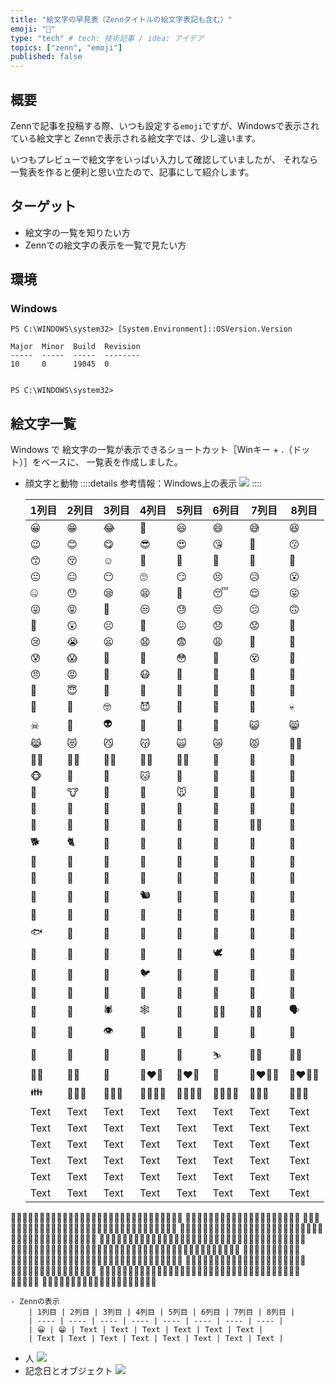```yaml
---
title: "絵文字の早見表（Zennタイトルの絵文字表記も含む）"
emoji: "📑"
type: "tech" # tech: 技術記事 / idea: アイデア
topics: ["zenn", "emoji"]
published: false
---
```

## 概要
Zennで記事を投稿する際、いつも設定する`emoji`ですが、Windowsで表示されている絵文字と
Zennで表示される絵文字では、少し違います。

いつもプレビューで絵文字をいっぱい入力して確認していましたが、
それなら一覧表を作ると便利と思い立たので、記事にして紹介します。

## ターゲット
- 絵文字の一覧を知りたい方
- Zennでの絵文字の表示を一覧で見たい方

## 環境
### Windows
```powershell:Windows 10 Pro
PS C:\WINDOWS\system32> [System.Environment]::OSVersion.Version

Major  Minor  Build  Revision
-----  -----  -----  --------
10     0      19045  0


PS C:\WINDOWS\system32>
```

## 絵文字一覧
Windows で 絵文字の一覧が表示できるショートカット［Winキー + .（ドット）］をベースに、
一覧表を作成しました。
- 顔文字と動物
    ::::details 参考情報：Windows上の表示
    ![](https://storage.googleapis.com/zenn-user-upload/ffe5b01d01dd-20230511.png)
    ::::

    | 1列目 | 2列目 | 3列目 | 4列目 | 5列目 | 6列目 | 7列目 | 8列目 |
    | ---- | ---- | ---- | ---- | ---- | ---- | ---- | ---- |
    | 😀 | 😁 | 😂 | 🤣 | 😃 | 😄 | 😅 | 😆 |
    | 😉 | 😊 | 😋 | 😎 | 😍 | 😘 | 🥰 | 😗 |
    | 😙 | 😚 | ☺ | 🙂 | 🤗 | 🤩 | 🤔 | 🤨 |
    | 😐 | 😑 | 😶 | 🙄 | 😏 | 😣 | 😥 | 😮 |
    | 🤐 | 😯 | 😪 | 😫 | 🥱 | 😴 | 😌 | 😛 |
    | 😜 | 😝 | 🤤 | 😒 | 😓 | 😔 | 😕 | 🙃 |
    | 🤑 | 😲 | ☹ | 🙁 | 😖 | 😞 | 😟 | 😤 |
    | 😢 | 😭 | 😦 | 😧 | 😨 | 😩 | 🤯 | 😬 |
    | 😰 | 😱 | 🥵 | 🥶 | 😳 | 🤪 | 😵 | 🥴 |
    | 😠 | 😡 | 🤬 | 😷 | 🤒 | 🤕 | 🤢 | 🤮 |
    | 🤧 | 😇 | 🥳 | 🥺 | 🤠 | 🤡 | 🤥 | 🤫 |
    | 🤭 | 🧐 | 🤓 | 😈 | 👿 | 👹 | 👺 | 💀 |
    | ☠ | 👻 | 👽 | 👾 | 🤖 | 💩 | 😺 | 😸 |
    | 😹 | 😻 | 😼 | 😽 | 🙀 | 😿 | 😾 | 🐱‍👤 |
    | 🐱‍🏍 | 🐱‍💻 | 🐱‍🐉 | 🐱‍👓 | 🐱‍🚀 | 🙈 | 🙉 | 🙊 |
    | 🐵 | 🐶 | 🐺 | 🐱 | 🦁 | 🐯 | 🦒 | 🦊 |
    | 🦝 | 🐮 | 🐷 | 🐗 | 🐭 | 🐹 | 🐰 | 🐻 |
    | 🐨 | 🐼 | 🐸 | 🦓 | 🐴 | 🦄 | 🐔 | 🐲 |
    | 🐽 | 🐾 | 🐒 | 🦍 | 🦧 | 🦮 | 🐕‍🦺 | 🐩 |
    | 🐕 | 🐈 | 🐅 | 🐆 | 🐎 | 🦌 | 🦏 | 🦛 |
    | 🐂 | 🐃 | 🐄 | 🐖 | 🐏 | 🐑 | 🐐 | 🐪 |
    | 🐫 | 🦙 | 🦘 | 🦥 | 🦨 | 🦡 | 🐘 | 🐁 |
    | 🐀 | 🦔 | 🐇 | 🐿 | 🦎 | 🐊 | 🐢 | 🐍 |
    | 🐉 | 🦕 | 🦖 | 🦦 | 🦈 | 🐬 | 🐳 | 🐋 |
    | 🐟 | 🐠 | 🐡 | 🦐 | 🦑 | 🐙 | 🦞 | 🦀 |
    | 🐚 | 🦆 | 🐓 | 🦃 | 🦅 | 🕊 | 🦢 | 🦜 |
    | 🦩 | 🦚 | 🦉 | 🐦 | 🐧 | 🐥 | 🐤 | 🐣 |
    | 🦇 | 🦋 | 🐌 | 🐛 | 🦟 | 🦗 | 🐜 | 🐝 |
    | 🐞 | 🦂 | 🕷 | 🕸 | 🦠 | 🧞‍♀️ | 🧞‍♂️ | 🗣 |
    | 👤 | 👥 | 👁 | 👀 | 🦴 | 🦷 | 👅 | 👄 |
    | 🧠 | 🦾 | 🦿 | 👣 | 🤺 | ⛷ | 🤼‍♂️ | 🤼‍♀️ |
    | 👯‍♂️ | 👯‍♀️ | 💑 | 👩‍❤️‍👩 | 👨‍❤️‍👨 | 💏 | 👩‍❤️‍💋‍👩 | 👨‍❤️‍💋‍👨 |
    | 👪 | 👨‍👩‍👦 | 👨‍👩‍👧 | 👨‍👩‍👧‍👦 | 👨‍👩‍👦‍👦 | 👨‍👩‍👧‍👧 | 👨‍👨‍👦 | 👨‍👨‍👧 |
    | Text | Text | Text | Text | Text | Text | Text | Text |
    | Text | Text | Text | Text | Text | Text | Text | Text |
    | Text | Text | Text | Text | Text | Text | Text | Text |
    | Text | Text | Text | Text | Text | Text | Text | Text |
    | Text | Text | Text | Text | Text | Text | Text | Text |
    | Text | Text | Text | Text | Text | Text | Text | Text |

👨‍👨‍👧‍👦👨‍👨‍👦‍👦👨‍👨‍👧‍👧👩‍👩‍👦👩‍👩‍👧👩‍👩‍👧‍👦👩‍👩‍👦‍👦👩‍👩‍👧‍👧
👩‍👦👩‍👧👩‍👧‍👦👩‍👦‍👦👩‍👧‍👧👨‍👦👨‍👧👨‍👧‍👦
👨‍👦‍👦👨‍👧‍👧👭👩🏻‍🤝‍👩🏻👩🏼‍🤝‍👩🏻👩🏼‍🤝‍👩🏼👩🏽‍🤝‍👩🏻👩🏽‍🤝‍👩🏼
👩🏽‍🤝‍👩🏽👩🏾‍🤝‍👩🏻👩🏾‍🤝‍👩🏼👩🏾‍🤝‍👩🏽👩🏾‍🤝‍👩🏾👩🏿‍🤝‍👩🏻👩🏿‍🤝‍👩🏼👩🏿‍🤝‍👩🏽
👩🏿‍🤝‍👩🏾👩🏿‍🤝‍👩🏿👫👩🏻‍🤝‍🧑🏻👩🏻‍🤝‍🧑🏼👩🏻‍🤝‍🧑🏽👩🏻‍🤝‍🧑🏾👩🏻‍🤝‍🧑🏿
👩🏼‍🤝‍🧑🏻👩🏼‍🤝‍🧑🏼👩🏼‍🤝‍🧑🏽👩🏼‍🤝‍🧑🏾👩🏼‍🤝‍🧑🏿👩🏽‍🤝‍🧑🏻👩🏽‍🤝‍🧑🏼👩🏽‍🤝‍🧑🏽
👩🏽‍🤝‍🧑🏾👩🏽‍🤝‍🧑🏿👩🏾‍🤝‍🧑🏻👩🏾‍🤝‍🧑🏼👩🏾‍🤝‍🧑🏽👩🏾‍🤝‍🧑🏾👩🏾‍🤝‍🧑🏿👩🏿‍🤝‍🧑🏻
👩🏿‍🤝‍🧑🏼👩🏿‍🤝‍🧑🏽👩🏿‍🤝‍🧑🏾👩🏿‍🤝‍🧑🏿👬👨🏻‍🤝‍👨🏻👨🏼‍🤝‍👨🏻👨🏼‍🤝‍👨🏼
👨🏽‍🤝‍👨🏻👨🏽‍🤝‍👨🏼👨🏽‍🤝‍👨🏽👨🏾‍🤝‍👨🏻👨🏾‍🤝‍👨🏼👨🏾‍🤝‍👨🏽👨🏾‍🤝‍👨🏾👨🏿‍🤝‍👨🏻
👨🏿‍🤝‍👨🏼👨🏿‍🤝‍👨🏽👨🏿‍🤝‍👨🏾👨🏿‍🤝‍👨🏿

    - Zennの表示
        | 1列目 | 2列目 | 3列目 | 4列目 | 5列目 | 6列目 | 7列目 | 8列目 |
        | ---- | ---- | ---- | ---- | ---- | ---- | ---- | ---- |
        | 😀 | 😁 | Text | Text | Text | Text | Text | Text |
        | Text | Text | Text | Text | Text | Text | Text | Text |

- 人
    ![](https://storage.googleapis.com/zenn-user-upload/4a3d0567f4a9-20230511.png)
- 記念日とオブジェクト
    ![](https://storage.googleapis.com/zenn-user-upload/125f0959fe65-20230511.png)